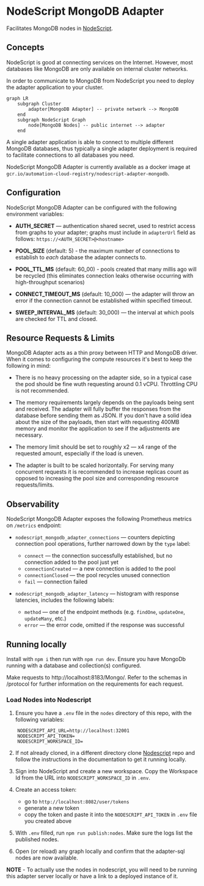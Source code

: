 # NodeScript MongoDB Adapter

Facilitates MongoDB nodes in [NodeScript](https://nodescript.dev).

## Concepts

NodeScript is good at connecting services on the Internet. However, most databases like MongoDB are only available on internal cluster networks.

In order to communicate to MongoDB from NodeScript you need to deploy the adapter application to your cluster.

```mermaid
graph LR
    subgraph Cluster
        adapter[MongoDB Adapter] -- private network --> MongoDB
    end
    subgraph NodeScript Graph
        node[MongoDB Nodes] -- public internet --> adapter
    end
```

A single adapter application is able to connect to multiple different MongoDB databases, thus typically a single adapter deployment is required to facilitate connections to all databases you need.

NodeScript MongoDB Adapter is currently available as a docker image at `gcr.io/automation-cloud-registry/nodescript-adapter-mongodb`.

## Configuration

NodeScript MongoDB Adapter can be configured with the following environment variables:

- **AUTH_SECRET** — authentication shared secret, used to restrict access from graphs to your adapter; graphs must include in `adapterUrl` field as follows: `https://<AUTH_SECRET>@<hostname>`

- **POOL_SIZE** (default: 5) - the maximum number of connections to establish to *each* database the adapter connects to.

- **POOL_TTL_MS** (default: 60_00) - pools created that many millis ago will be recycled (this eliminates connection leaks otherwise occurring with high-throughput scenarios)

- **CONNECT_TIMEOUT_MS** (default: 10_000) — the adapter will throw an error if the connection cannot be established within specified timeout.

- **SWEEP_INTERVAL_MS** (default: 30_000) — the interval at which pools are checked for TTL and closed.

## Resource Requests & Limits

MongoDB Adapter acts as a thin proxy between HTTP and MongoDB driver. When it comes to configuring the compute resources it's best to keep the following in mind:

- There is no heavy processing on the adapter side, so in a typical case the pod should be fine wuth requesting around 0.1 vCPU. Throttling CPU is not recommended.

- The memory requirements largely depends on the payloads being sent and received. The adapter will fully buffer the responses from the database before sending them as JSON. If you don't have a solid idea about the size of the payloads, then start with requesting 400MB memory and monitor the application to see if the adjustments are necessary.

- The memory limit should be set to roughly x2 — x4 range of the requested amount, especially if the load is uneven.

- The adapter is built to be scaled horizontally. For serving many concurrent requests it is recommended to increase replicas count as opposed to increasing the pool size and corresponding resource requests/limits.

## Observability

NodeScript MongoDB Adapter exposes the following Prometheus metrics on `/metrics` endpoint:

- `nodescript_mongodb_adapter_connections` — counters depicting connection pool operations, further narrowed down by the `type` label:

    - `connect` — the connection successfully established, but no connection added to the pool just yet
    - `connectionCreated` — a new connection is added to the pool
    - `connectionClosed` — the pool recycles unused connection
    - `fail` — connection failed

- `nodescript_mongodb_adapter_latency` — histogram with response latencies, includes the following labels:

    - `method` — one of the endpoint methods (e.g. `findOne`, `updateOne`, `updateMany`, etc.)
    - `error` — the error code, omitted if the response was successful


## Running locally

Install with `npm i` then run with `npm run dev`. Ensure you have MongoDb running with a database and collection(s) configured.

Make requests to http://localhost:8183/Mongo/<endpoint>. Refer to the schemas in /protocol for further information on the requirements for each request.

### Load Nodes into Nodescript

1. Ensure you have a `.env` file in the `nodes` directory of this repo, with the following variables:

```
    NODESCRIPT_API_URL=http://localhost:32001
    NODESCRIPT_API_TOKEN=
    NODESCRIPT_WORKSPACE_ID=
```

2. If not already cloned, in a different directory clone [Nodescript](https://github.com/ubio/nodescript-platform) repo and follow the instructions in the documentation to get it running locally.

3. Sign into NodeScript and create a new workspace. Copy the Workspace Id from the URL into `NODESCRIPT_WORKSPACE_ID` in `.env`.

4. Create an access token:

    - go to `http://localhost:8082/user/tokens`
    - generate a new token
    - copy the token and paste it into the `NODESCRIPT_API_TOKEN` in `.env` file you created above


5. With `.env` filled, run `npm run publish:nodes`. Make sure the logs list the published nodes.

6. Open (or reload) any graph locally and confirm that the adapter-sql nodes are now available.

**NOTE** - To actually use the nodes in nodescript, you will need to be running this adapter server locally or have a link to a deployed instance of it.

